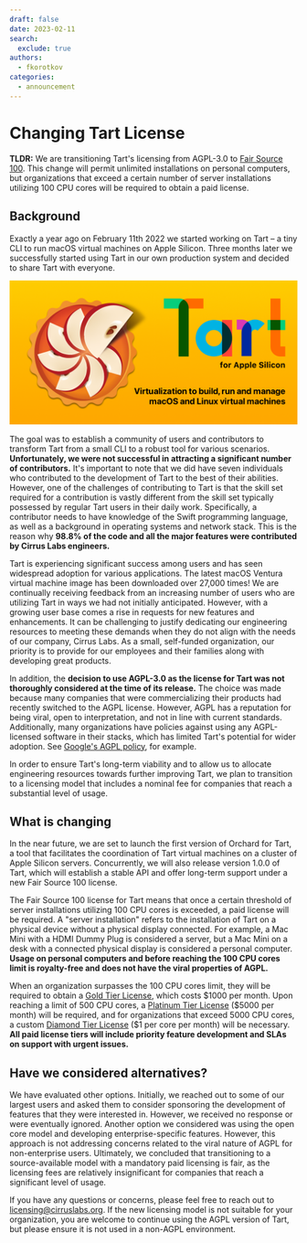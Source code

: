 ```yaml
---
draft: false
date: 2023-02-11
search:
  exclude: true
authors:
  - fkorotkov
categories:
  - announcement
---
```


# Changing Tart License

**TLDR:** We are transitioning Tart's licensing from AGPL-3.0 to [Fair Source 100](https://fair.io/). This change will
permit unlimited installations on personal computers, but organizations that exceed a certain number of server
installations utilizing 100 CPU cores will be required to obtain a paid license.

## Background

Exactly a year ago on February 11th 2022 we started working on Tart – a tiny CLI to run macOS virtual machines on Apple Silicon.
Three months later we successfully started using Tart in our own production system and decided to share Tart with everyone.

<img src="https://github.com/cirruslabs/tart/raw/main/Resources/TartSocial.png"/>

The goal was to establish a community of users and contributors to transform Tart from a small CLI to a robust tool
for various scenarios. **Unfortunately, we were not successful in attracting a significant number of contributors.**
It's important to note that we did have seven individuals who contributed to the development of Tart to the best of
their abilities. However, one of the challenges of contributing to Tart is that the skill set required for a contribution
is vastly different from the skill set typically possessed by regular Tart users in their daily work. Specifically,
a contributor needs to have knowledge of the Swift programming language, as well as a background in operating systems
and network stack. This is the reason why **98.8% of the code and all the major features were contributed by Cirrus Labs engineers.**

<!-- more -->

Tart is experiencing significant success among users and has seen widespread adoption for various applications.
The latest macOS Ventura virtual machine image has been downloaded over 27,000 times! We are continually receiving
feedback from an increasing number of users who are utilizing Tart in ways we had not initially anticipated. However,
with a growing user base comes a rise in requests for new features and enhancements. It can be challenging to justify
dedicating our engineering resources to meeting these demands when they do not align with the needs of our company, Cirrus Labs.
As a small, self-funded organization, our priority is to provide for our employees and their families along with developing great products.

In addition, the **decision to use AGPL-3.0 as the license for Tart was not thoroughly considered at the time of its release.**
The choice was made because many companies that were commercializing their products had recently switched to the AGPL license.
However, AGPL has a reputation for being viral, open to interpretation, and not in line with current standards. Additionally,
many organizations have policies against using any AGPL-licensed software in their stacks, which has limited Tart's potential
for wider adoption. See [Google's AGPL policy](https://opensource.google/documentation/reference/using/agpl-policy), for example.

In order to ensure Tart's long-term viability and to allow us to allocate engineering resources towards further improving Tart,
we plan to transition to a licensing model that includes a nominal fee for companies that reach a substantial level of usage.

## What is changing

In the near future, we are set to launch the first version of Orchard for Tart, a tool that facilitates the coordination
of Tart virtual machines on a cluster of Apple Silicon servers. Concurrently, we will also release version 1.0.0 of Tart,
which will establish a stable API and offer long-term support under a new Fair Source 100 license.

The Fair Source 100 license for Tart means that once a certain threshold of server installations utilizing 100 CPU cores
is exceeded, a paid license will be required. A "server installation" refers to the installation of Tart on a physical
device without a physical display connected. For example, a Mac Mini with a HDMI Dummy Plug is considered a server,
but a Mac Mini on a desk with a connected physical display is considered a personal computer. **Usage on personal computers
and before reaching the 100 CPU cores limit is royalty-free and does not have the viral properties of AGPL.**

When an organization surpasses the 100 CPU cores limit, they will be required to obtain a [Gold Tier License](/licensing#license-tiers),
which costs \$1000 per month. Upon reaching a limit of 500 CPU cores, a [Platinum Tier License](/licensing#license-tiers)
(\$5000 per month) will be required, and for organizations that exceed 5000 CPU cores, a custom [Diamond Tier License](/licensing#license-tiers)
(\$1 per core per month) will be necessary. **All paid license tiers will include priority feature development and SLAs on support with urgent issues.**

## Have we considered alternatives?

We have evaluated other options. Initially, we reached out to some of our largest users and asked them to consider
sponsoring the development of features that they were interested in. However, we received no response or were eventually
ignored. Another option we considered was using the open core model and developing enterprise-specific features. However,
this approach is not addressing concerns related to the viral nature of AGPL for non-enterprise users. Ultimately,
we concluded that transitioning to a source-available model with a mandatory paid licensing is fair, as the licensing fees
are relatively insignificant for companies that reach a significant level of usage.

If you have any questions or concerns, please feel free to reach out to [licensing@cirruslabs.org](mailto:licensing@cirruslabs.org).
If the new licensing model is not suitable for your organization, you are welcome to continue using the AGPL version of Tart,
but please ensure it is not used in a non-AGPL environment.

